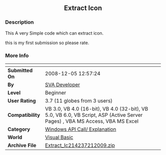 ﻿<div align="center">

## Extract Icon


</div>

### Description

This A very Simple code which can extract icon.

this is my first submission so please rate.
 
### More Info
 


<span>             |<span>
---                |---
**Submitted On**   |2008-12-05 12:57:24
**By**             |[SVA Developer](https://github.com/Planet-Source-Code/PSCIndex/blob/master/ByAuthor/sva-developer.md)
**Level**          |Beginner
**User Rating**    |3.7 (11 globes from 3 users)
**Compatibility**  |VB 3\.0, VB 4\.0 \(16\-bit\), VB 4\.0 \(32\-bit\), VB 5\.0, VB 6\.0, VB Script, ASP \(Active Server Pages\) , VBA MS Access, VBA MS Excel
**Category**       |[Windows API Call/ Explanation](https://github.com/Planet-Source-Code/PSCIndex/blob/master/ByCategory/windows-api-call-explanation__1-39.md)
**World**          |[Visual Basic](https://github.com/Planet-Source-Code/PSCIndex/blob/master/ByWorld/visual-basic.md)
**Archive File**   |[Extract\_Ic214237212009\.zip](https://github.com/Planet-Source-Code/sva-developer-extract-icon__1-71485/archive/master.zip)








